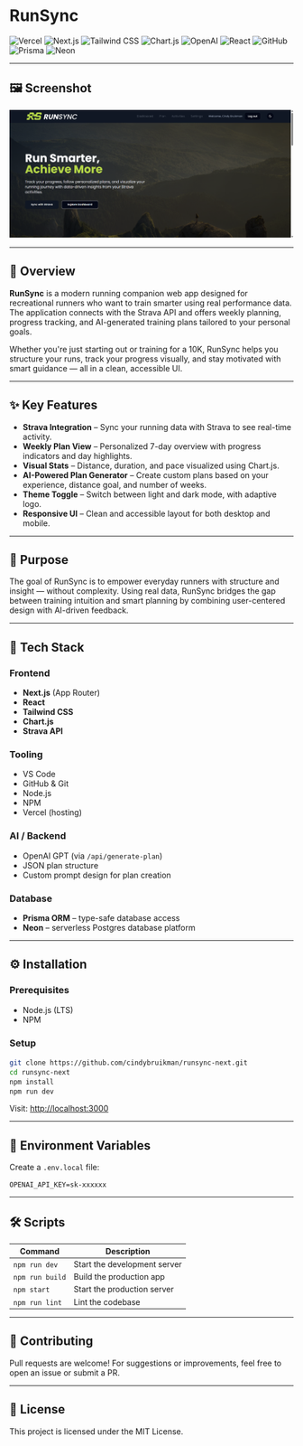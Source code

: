 # RunSync

![Vercel](https://img.shields.io/badge/Vercel-000000?style=for-the-badge&logo=vercel&logoColor=white)
![Next.js](https://img.shields.io/badge/Next.js-000?style=for-the-badge&logo=nextdotjs&logoColor=white)
![Tailwind CSS](https://img.shields.io/badge/Tailwind_CSS-38B2AC?style=for-the-badge&logo=tailwind-css&logoColor=white)
![Chart.js](https://img.shields.io/badge/Chart.js-FF6384?style=for-the-badge&logo=chartdotjs&logoColor=white)
![OpenAI](https://img.shields.io/badge/OpenAI_API-412991?style=for-the-badge&logo=openai&logoColor=white)
![React](https://img.shields.io/badge/React-20232A?style=for-the-badge&logo=react&logologoColor=white)
![GitHub](https://img.shields.io/badge/GitHub-100000?style=for-the-badge&logo=github&logoColor=white)
![Prisma](https://img.shields.io/badge/Prisma-2D3748?style=for-the-badge&logo=prisma&logoColor=white)
![Neon](https://img.shields.io/badge/Neon-0081F1?style=for-the-badge&logo=postgresql&logoColor=white)

---

## 🖼️ Screenshot

![Screenshot van de app](public/img/readme/readme.png)

---

## 🏃 Overview

**RunSync** is a modern running companion web app designed for recreational runners who want to train smarter using real performance data. The application connects with the Strava API and offers weekly planning, progress tracking, and AI-generated training plans tailored to your personal goals.

Whether you're just starting out or training for a 10K, RunSync helps you structure your runs, track your progress visually, and stay motivated with smart guidance — all in a clean, accessible UI.

---

## ✨ Key Features

- **Strava Integration** – Sync your running data with Strava to see real-time activity.
- **Weekly Plan View** – Personalized 7-day overview with progress indicators and day highlights.
- **Visual Stats** – Distance, duration, and pace visualized using Chart.js.
- **AI-Powered Plan Generator** – Create custom plans based on your experience, distance goal, and number of weeks.
- **Theme Toggle** – Switch between light and dark mode, with adaptive logo.
- **Responsive UI** – Clean and accessible layout for both desktop and mobile.

---

## 🎯 Purpose

The goal of RunSync is to empower everyday runners with structure and insight — without complexity. Using real data, RunSync bridges the gap between training intuition and smart planning by combining user-centered design with AI-driven feedback.

---

## 🧱 Tech Stack

### Frontend

- **Next.js** (App Router)
- **React**
- **Tailwind CSS**
- **Chart.js**
- **Strava API**

### Tooling

- VS Code
- GitHub & Git
- Node.js
- NPM
- Vercel (hosting)

### AI / Backend

- OpenAI GPT (via `/api/generate-plan`)
- JSON plan structure
- Custom prompt design for plan creation

### Database

- **Prisma ORM** – type-safe database access
- **Neon** – serverless Postgres database platform


---

## ⚙️ Installation

### Prerequisites

- Node.js (LTS)
- NPM

### Setup

```bash
git clone https://github.com/cindybruikman/runsync-next.git
cd runsync-next
npm install
npm run dev
```

Visit: [http://localhost:3000](http://localhost:3000)

---

## 🔐 Environment Variables

Create a `.env.local` file:

```env
OPENAI_API_KEY=sk-xxxxxx
```

---

## 🛠 Scripts

| Command         | Description                  |
| --------------- | ---------------------------- |
| `npm run dev`   | Start the development server |
| `npm run build` | Build the production app     |
| `npm start`     | Start the production server  |
| `npm run lint`  | Lint the codebase            |

---

## 🤝 Contributing

Pull requests are welcome! For suggestions or improvements, feel free to open an issue or submit a PR.

---

## 📄 License

This project is licensed under the MIT License.
